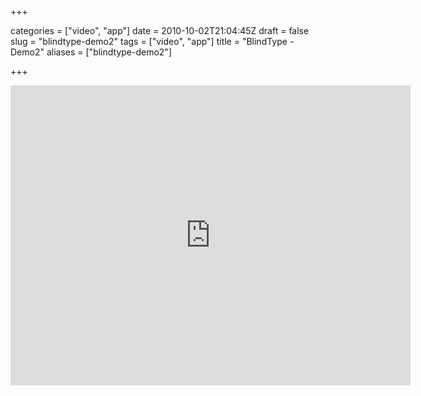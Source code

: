 +++

categories = ["video", "app"]
date = 2010-10-02T21:04:45Z
draft = false
slug = "blindtype-demo2"
tags = ["video", "app"]
title = "BlindType - Demo2"
aliases = ["blindtype-demo2"]

+++

<iframe src="http://www.youtube.com/embed/7gDF4ocLhQM" width=640 height=480 frameborder=0 allowfullscreen></iframe>
